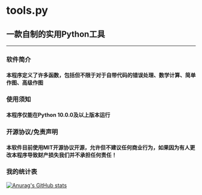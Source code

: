 
# tools.py</h1>
## 一款自制的实用Python工具

<hr>

### 软件简介
#### 本程序定义了许多函数，包括但不限于对于自带代码的错误处理、数学计算、简单作图、高级作图
### 使用须知
#### 本程序仅能在Python 10.0.0及以上版本运行
### 开源协议/免责声明
#### 本软件目前使用MIT开源协议开源，允许但不建议任何商业行为，如果因为有人更改本程序导致财产损失我们并不承担任何责任！
### 我的统计表
[![Anurag's GitHub stats](https://github-readme-stats.vercel.app/api?username=small-lin-jam&show_icons=true&theme=gruvbox&locale=cn)](https://github.com/anuraghazra/github-readme-stats)
